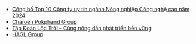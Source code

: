 - [Công bố Top 10 Công ty uy tín ngành Nông nghiệp Công nghệ cao năm 2024](https://thitruongtaichinhtiente.vn/cong-bo-top-10-cong-ty-uy-tin-nganh-nong-nghiep-cong-nghe-cao-nam-2024-60095.html)
- [Charoen Pokphand Group](https://www.cpgroupglobal.com/en/home)
- [Tập Đoàn Lộc Trời – Cùng nông dân phát triển bền vững](https://loctroi.vn/)
- [HAGL Group](https://hagl.com.vn/)

